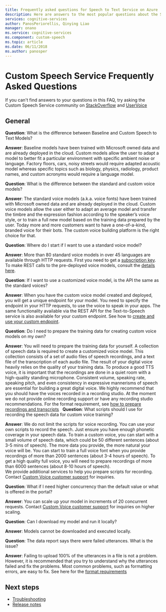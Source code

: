 ```yaml
---
title: Frequently asked questions for Speech to Text Service on Azure | Microsoft Docs
description: Here are answers to the most popular questions about the Speech to Text.
services: cognitive-services
author: PanosPeriorellis, Qinying Liao
manager: onano
ms.service: cognitive-services
ms.component: custom-speech
ms.topic: article
ms.date: 06/11/2018
ms.author: panosper
---
```


# Custom Speech Service Frequently Asked Questions

If you can't find answers to your questions in this FAQ, try asking the Custom Speech Service community on [StackOverflow](https://stackoverflow.com/questions/tagged/project-oxford+or+microsoft-cognitive) and [UserVoice](https://cognitive.uservoice.com/)

## General

**Question**: What is the difference between Baseline and Custom Speech to Text Models?

**Answer**: Baseline models have been trained with Microsoft owned data and are already deployed in the cloud. Custom models allow the user to adapt a model to better fit a particular environment with specific ambient noise or language. Factory floors, cars, noisy streets would require adapted acoustic model whereas specific topics such as biology, physics, radiology, product names, and custom acronyms would require a language model.

**Question**: What is the difference between the standard and custom voice models?

**Answer**: The standard voice models (a.k.a. voice fonts) have been trained with Microsoft owned data and are already deployed in the cloud. Custom voice models allow the user either to adapt an average model and transfer the timbre and the expression fashion according to the speaker’s voice style, or to train a full new model based on the training data prepared by the user. Today more and more customers want to have a one-of-a-kind, branded voice for their bots. The custom voice building platform is the right choice for that.

**Question**: Where do I start if I want to use a standard voice model?

**Answer**: More than 80 standard voice models in over 45 languages are available through HTTP requests. First you need to get a [subscription key](https://docs.microsoft.com/en-us/azure/cognitive-services/speech-service/get-started). To make REST calls to the pre-deployed voice models, consult the [details here](https://docs.microsoft.com/en-us/azure/cognitive-services/speech-service/rest-apis#text-to-speech).

**Question**: If I want to use a customized voice model, is the API the same as the standard voices?

**Answer**: When you have the custom voice model created and deployed, you will get a unique endpoint for your model. You need to specify the endpoint in your HTTP requests, to use the voice to speak in your apps. The same functionality available via the REST API for the Text-to-Speech service is also available for your custom endpoint. See how to [create and use your custom endpoint](https://docs.microsoft.com/en-us/azure/cognitive-services/speech-service/how-to-customize-voice-font#create-and-use-a-custom-endpoint).

**Question**: Do I need to prepare the training data for creating custom voice models on my own?

**Answer**: You will need to prepare the training data for yourself. 
A collection of speech data is required to create a customized voice model. This collection consists of a set of audio files of speech recordings, and a text file of the transcription of each audio file. The result of your digital voice heavily relies on the quality of your training data. To produce a good TTS voice, it is important that the recordings are done in a quiet room with a high-quality standing microphone. Consistent volume, speaking rate, speaking pitch, and even consistency in expressive mannerisms of speech are essential for building a great digital voice. We highly recommend that you should have the voices recorded in a recording studio.
At the moment we do not provide online recording support or have any recording studio recommendations. For the format requirement, see [how to prepare recordings and transcripts](https://docs.microsoft.com/en-us/azure/cognitive-services/speech-service/how-to-customize-voice-font#prepare-recordings-and-transcripts)
 
**Question**: What scripts should I use for recording the speech data for custom voice training? 

**Answer**: We do not limit the scripts for voice recording. You can use your own scripts to record the speech. Just ensure you have enough phonetic coverage in your speech data. To train a custom voice, you can start with a small volume of speech data, which could be 50 different sentences (about 3-5 mins of speech). The more data you provide, the more natural your voice will be. You can start to train a full voice font when you provide recordings of more than 2000 sentences (about 3-4 hours of speech). To get a high quality full voice, you will need to prepare recordings of more than 6000 sentences (about 8-10 hours of speech).  
We provide additional services to help you prepare scripts for recording. Contact [Custom Voice customer support](mailto:customvoice@microsoft.com?subject=Inquiries%20about%20scripts%20generation%20for%20Custom%20Voice%20creation) for inquiries.

**Question**: What if I need higher concurrency than the default value or what is offered in the portal?

**Answer**: You can scale up your model in increments of 20 concurrent requests. Contact [Custom Voice customer support](mailto:customvoice@microsoft.com?subject=Inquiries%20about%20scripts%20generation%20for%20Custom%20Voice%20creation) for inquiries on higher scaling.

**Question**: Can I download my model and run it locally?

**Answer**: Models cannot be downloaded and executed locally.

**Question**: The data report says there were failed utterances. What is the issue? 

**Answer**: Failing to upload 100% of the utterances in a file is not a problem. However, it is recommended that you try to understand why the utterances failed and fix the problems. Most common problems, such as formatting errors, are easy to fix. See here for the [format requirements](https://docs.microsoft.com/en-us/azure/cognitive-services/speech-service/how-to-customize-voice-font#prepare-recordings-and-transcripts)

## Next steps

* [Troubleshooting](troubleshooting.md)
* [Release notes](releasenotes.md)